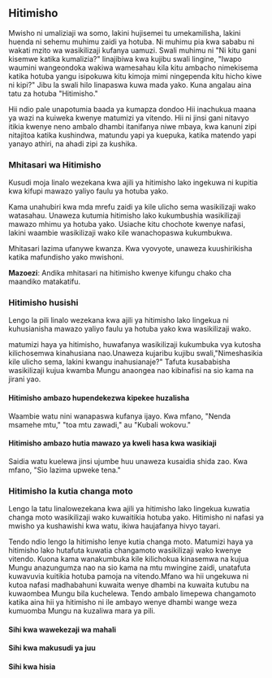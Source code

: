 ## Hitimisho

Mwisho ni umaliziaji wa somo, lakini hujisemei tu umekamilisha, lakini huenda ni sehemu muhimu zaidi ya hotuba. Ni muhimu pia kwa sababu ni wakati mzito wa wasikilizaji kufanya uamuzi. Swali muhimu ni "Ni kitu gani kisemwe katika kumalizia?" linajibiwa kwa kujibu swali lingine, "Iwapo waumini wangeondoka wakiwa wamesahau kila kitu ambacho nimekisema katika hotuba yangu isipokuwa kitu kimoja mimi ningependa kitu hicho kiwe ni kipi?" Jibu la swali hilo linapaswa kuwa mada yako. Kuna angalau aina tatu za hotuba "Hitimisho."

Hii ndio pale unapotumia baada ya kumapza dondoo Hii inachukua maana ya wazi na kuiweka kwenye matumizi ya vitendo. Hii ni jinsi gani nitavyo itikia kwenye neno ambalo dhambi itanifanya niwe mbaya, kwa kanuni zipi nitajitoa katika kushindwa, matundu yapi ya kuepuka, katika matendo yapi yanayo athiri, na ahadi zipi za kushika.

### Mhitasari wa Hitimisho

Kusudi moja linalo wezekana kwa ajili ya hitimisho lako ingekuwa ni kupitia kwa kifupi mawazo yaliyo faulu ya hotuba yako.

Kama unahubiri kwa mda mrefu zaidi ya kile ulicho sema wasikilizaji wako watasahau. Unaweza kutumia hitimisho lako kukumbushia wasikilizaji mawazo mhimu ya hotuba yako. Usiache kitu chochote kwenye nafasi, lakini waambie wasikilizaji wako kile wanachopaswa kukumbukwa.

Mhitasari lazima ufanywe kwanza. Kwa vyovyote, unaweza kuushirikisha katika mafundisho yako mwishoni.

**Mazoezi**: Andika mhitasari na hitimisho kwenye kifungu chako cha maandiko matakatifu.

### Hitimisho husishi

Lengo la pili linalo wezekana kwa ajili ya hitimisho lako lingekua ni kuhusianisha mawazo yaliyo faulu ya hotuba yako kwa wasikilizaji wako.

matumizi haya ya hitimisho, huwafanya wasikilizaji kukumbuka vya kutosha kilichosemwa kinahusiana nao.Unaweza kujaribu kujibu swali,"Nimeshasikia kile ulicho sema, lakini kwangu inahusianaje?" Tafuta kusababisha wasikilizaji kujua kwamba Mungu anaongea nao kibinafisi na sio kama na jirani yao.

#### Hitimisho ambazo hupendekezwa kipekee huzalisha

Waambie watu nini wanapaswa kufanya ijayo. Kwa mfano, "Nenda msamehe mtu," "toa mtu zawadi," au "Kubali wokovu."

#### Hitimisho ambazo hutia mawazo ya kweli hasa kwa wasikiaji

Saidia watu kuelewa jinsi ujumbe huu unaweza kusaidia shida zao. Kwa mfano, "Sio lazima upweke tena."

### Hitimisho la kutia changa moto

Lengo la tatu linalowezekana kwa ajili ya hitimisho lako lingekua kuwatia changa moto wasikilizaji wako kuwaitikia hotuba yako. Hitimisho ni nafasi ya mwisho ya kushawishi kwa watu, ikiwa haujafanya hivyo tayari.

Tendo ndio lengo la hitimisho lenye kutia changa moto. Matumizi haya ya hitimisho lako hutafuta kuwatia changamoto wasikilizaji wako kwenye vitendo. Kuona kama wanakumbuka kile kilichokua kinasemwa na kujua Mungu anazungumza nao na sio kama na mtu mwingine zaidi, unatafuta kuwavuvia kuitikia hotuba pamoja na vitendo.Mfano wa hii ungekuwa ni kutoa nafasi madhabahuni kuwaita wenye dhambi na kuwaita kutubu na kuwaombea Mungu bila kuchelewa. Tendo ambalo limepewa changamoto katika aina hii ya hitimisho ni ile ambayo wenye dhambi wange weza kumuomba Mungu na kuzaliwa mara ya pili.

#### Sihi kwa wawekezaji wa mahali

#### Sihi kwa makusudi ya juu

#### Sihi kwa hisia

